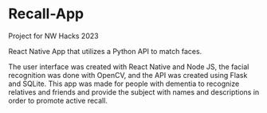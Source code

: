 # Recall-App
Project for NW Hacks 2023

React Native App that utilizes a Python API to match faces.

The user interface was created with React Native and Node JS, the facial recognition was done with OpenCV, and the API was created using Flask and SQLite. 
This app was made for people with dementia to recognize relatives and friends and provide the subject with names and descriptions in order to promote active recall. 

